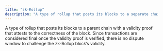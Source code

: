```yaml
---
title: "zk-Rollup"
description: "A type of rollup that posts its blocks to a separate chain with a validity proof that attests to the correctness of the block."
---
```


A type of rollup that posts its blocks to a parent chain with a validity proof that attests to the correctness of the block. Since transactions are considered final once the validity proof is verified, there is no dispute window to challenge the zk-Rollup block’s validity.
